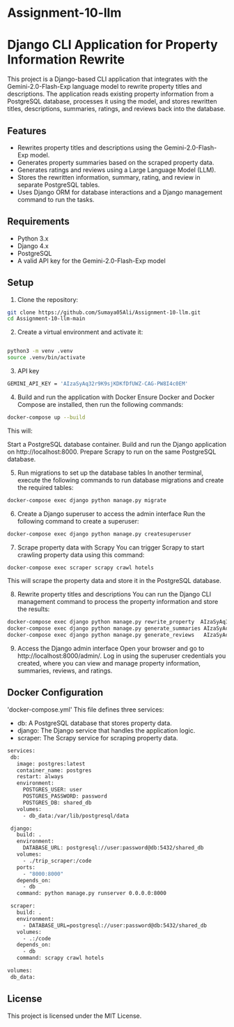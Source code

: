 # Assignment-10-llm
# Django CLI Application for Property Information Rewrite

This project is a Django-based CLI application that integrates with the Gemini-2.0-Flash-Exp language model to rewrite property titles and descriptions. The application reads existing property information from a PostgreSQL database, processes it using the model, and stores rewritten titles, descriptions, summaries, ratings, and reviews back into the database.

## Features
- Rewrites property titles and descriptions using the Gemini-2.0-Flash-Exp model.
- Generates property summaries based on the scraped property data.
- Generates ratings and reviews using a Large Language Model (LLM).
- Stores the rewritten information, summary, rating, and review in separate PostgreSQL tables.
- Uses Django ORM for database interactions and a Django management command to run the tasks.

## Requirements
- Python 3.x
- Django 4.x
- PostgreSQL
- A valid API key for the Gemini-2.0-Flash-Exp model

## Setup
1. Clone the repository:

```bash
git clone https://github.com/Sumaya05Ali/Assignment-10-llm.git
cd Assignment-10-llm-main
 ```
2. Create a virtual environment and activate it:

```bash

python3 -m venv .venv
source .venv/bin/activate
 ```
3. API key

```bash
GEMINI_API_KEY = 'AIzaSyAq32r9K9sjKDKfDfUWZ-CAG-PW8I4c0EM'
  ```
4. Build and run the application with Docker
Ensure Docker and Docker Compose are installed, then run the following commands:

```bash
docker-compose up --build
 ```
This will:

Start a PostgreSQL database container.
Build and run the Django application on http://localhost:8000.
Prepare Scrapy to run on the same PostgreSQL database.

5. Run migrations to set up the database tables
In another terminal, execute the following commands to run database migrations and create the required tables:

```bash
docker-compose exec django python manage.py migrate
  ```
6. Create a Django superuser to access the admin interface
Run the following command to create a superuser:

```bash
docker-compose exec django python manage.py createsuperuser
  ```
7. Scrape property data with Scrapy
You can trigger Scrapy to start crawling property data using this command:

```bash
docker-compose exec scraper scrapy crawl hotels
 ```
This will scrape the property data and store it in the PostgreSQL database.

8. Rewrite property titles and descriptions
You can run the Django CLI management command to process the property information and store the results:

```bash
docker-compose exec django python manage.py rewrite_property  AIzaSyAq32r9K9sjKDKfDfUWZ-CAG-PW8I4c0EM
docker-compose exec django python manage.py generate_summaries AIzaSyAq32r9K9sjKDKfDfUWZ-CAG-PW8I4c0EM
docker-compose exec django python manage.py generate_reviews   AIzaSyAq32r9K9sjKDKfDfUWZ-CAG-PW8I4c0EM

 ```

9. Access the Django admin interface
Open your browser and go to http://localhost:8000/admin/. Log in using the superuser credentials you created, where you can view and manage property information, summaries, reviews, and ratings.

## Docker Configuration
'docker-compose.yml'
This file defines three services:

- db: A PostgreSQL database that stores property data.
- django: The Django service that handles the application logic.
- scraper: The Scrapy service for scraping property data.

 ```bash
services:
  db:
    image: postgres:latest
    container_name: postgres
    restart: always
    environment:
      POSTGRES_USER: user
      POSTGRES_PASSWORD: password
      POSTGRES_DB: shared_db
    volumes:
      - db_data:/var/lib/postgresql/data

  django:
    build: .
    environment:
      DATABASE_URL: postgresql://user:password@db:5432/shared_db
    volumes:
      - ./trip_scraper:/code 
    ports:
      - "8000:8000"
    depends_on:
      - db
    command: python manage.py runserver 0.0.0.0:8000

  scraper:
    build: .
    environment:
      - DATABASE_URL=postgresql://user:password@db:5432/shared_db
    volumes:
      - .:/code 
    depends_on:
      - db
    command: scrapy crawl hotels

volumes:
  db_data:
  ```
## License
This project is licensed under the MIT License.
